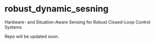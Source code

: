 # robust_dynamic_sesning
Hardware- and Situation-Aware Sensing for Robust Closed-Loop Control Systems

Repo will be updated soon.
